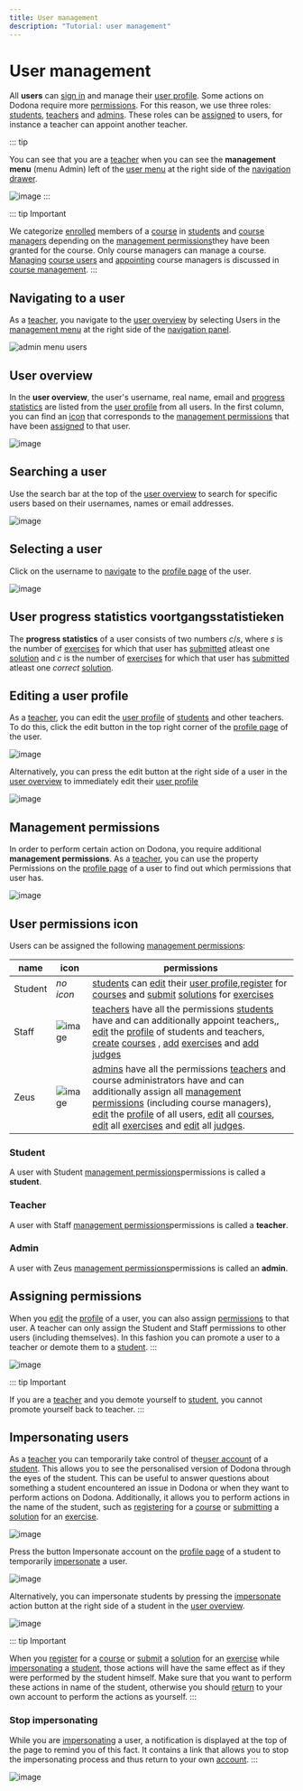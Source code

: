 ```yaml
---
title: User management
description: "Tutorial: user management"
---
```


# User management

All **users** can [sign in](/en/for-students#sign-in) and manage their [user profile](/en/for-students#user-profile). Some actions on Dodona require more [permissions](#permissions). For this reason, we use three roles: [students](#student), [teachers](#teacher) and [admins](#admin). These roles can be [assigned](#assign-roles) to users, for instance a teacher can appoint another teacher.

::: tip

You can see that you are a [teacher](#teacher) when you can see the **management menu** (menu <span class="guilabel">Admin</span>) left of the [user menu](/en/for-students#user-menu) at the right side of the [navigation drawer](/en/for-students#navigation-drawer).

![image](./staff.admin_menu.en.png)
:::

::: tip Important

We categorize [enrolled](/en/for-students#course-register) members of a [course](/en/course-management#course) in [students](#student) and
[course managers](/en/course-management#course-manager) depending on the [management permissions](#management-permissions)they have been granted for the course. Only course managers can manage a course.
[Managing](/en/course-management#managing-course-users)
[course users](/en/course-management#course-user) and [appointing](/en/course-management#appointing-course-managers) course managers is discussed in [course management](/en/course-management).
:::

## Navigating to a user

As a [teacher](#teacher), you navigate to the [user overview](#user-overview) by selecting <span class="guilabel">Users</span> in the [management menu](#management-menu) at the right side of the [navigation panel](/en/for-students#navigation-panel).

![admin menu users](./staff.admin_menu_users.en.png)

## User overview
In the **user overview**, the user's username, real name, email and [progress statistics](#user-progress-statistics) are listed from the [user profile](/en/for-students#user-profile) from all users. In the first column, you can find an [icon](#user-permissions-icon) that corresponds to the [management permissions](#management-permissions) that have been [assigned](#assign-permissions) to that user.

![image](./staff.users.en.png)

## Searching a user
Use the search bar at the top of the [user overview](#user-overview) to search for specific users based on their usernames, names or email addresses.

![image](./staff.users_filtered.en.png)

## Selecting a user
Click on the username to [navigate](#navigating-to-a-user) to the [profile page](/en/for-students#profile-page) of the user.

![image](./staff.users_filtered_link.en.png)

## User progress statistics voortgangsstatistieken
The **progress statistics** of a user consists of two numbers $c/s$, where $s$ is the number of [exercises](/en/for-students#exercise) for which that user has [submitted](/en/for-students#submitting-a-solution) atleast one [solution](/en/for-students#solution) and $c$ is the number of [exercises](/en/for-students#exercise) for which that user has [submitted](/en/for-students#submitting-a-solution) atleast one *correct* [solution](/en/for-students#solution).


## Editing a user profile
As a [teacher](#teacher), you can edit the [user profile](/en/for-students#user-profile) of [students](#student) and other teachers. To do this, click the edit button in the top right corner of the [profile page](/en/for-students#profile-page) of the user.

![image](./staff.user_edit_link.en.png)

Alternatively, you can press the edit button at the right side of a user in the [user overview](#user-overview) to immediately edit their [user profile](/en/for-students#user-profile)

![image](./staff.users_filtered_edit_link.en.png)

## Management permissions

In order to perform certain action on Dodona, you require additional **management permissions**. As a [teacher](#teacher), you can use the property <span class="guilabel">Permissions</span> on the [profile page](/en/for-students#profile-page) of a user to find out which permissions that user has.

![image](./staff.user_edit_permission.en.png)

## User permissions icon
Users can be assigned the following [management permissions](#management-permissions):

 | name                                          | icon                                |permissions|
 | ----------------------------------------------|-----------------------------------------|----------|
 | <span class="guilabel">Student</span>|   *no icon*|                                  [students](#student) can [edit](/en/for-students#user-profile-edit) their [user profile](/en/for-students#user-profile),[register](/en/for-students#course-register) for [courses](/en/course-management#course) and [submit](/en/for-students#submit-solution) [solutions](/en/for-students#solution) for [exercises](/en/for-students#exercise)|
 |<span class="guilabel">Staff</span>|     ![image](../../../images/role_icons/staff.png)|   [teachers](#teacher) have all the permissions [students](#student) have and can additionally appoint teachers,, [edit](/en/for-students#user-profile-edit) the [profile](/en/for-students#user-profile) of students and teachers, [create](/en/course-management#create-a-course) [courses](/en/course-management#course) , [add](/en/course-management#add-exercise) [exercises](/en/for-students#exercise) and [add](/en/creating-a-judge) [judges](/en/for-students#judge) |
 |<span class="guilabel">Zeus</span>|      ![image](../../../images/role_icons/zeus.png)|    [admins](#admin) have all the permissions [teachers](#teacher) and course administrators have and can additionally assign all [management permissions](#management-permissions) (including course managers), [edit](/en/for-students#edit-user-profile) the [profile](/en/for-students#user-profile) of all users, [edit](/en/course-management#edit-course) all [courses](/en/course-management#course), [edit](/en/course-management#edit-exercise) all [exercises](/en/for-students#exercise) and [edit]((/en/judges#edit-judge)) all [judges](/en/for-students#judge).

### Student
A user with <span class="guilabel">Student</span> [management permissions](#management-permissions)permissions is called a **student**.
### Teacher
A user with <span class="guilabel">Staff</span> [management permissions](#management-permissions)permissions is called a **teacher**.
### Admin
A user with <span class="guilabel">Zeus</span> [management permissions](#management-permissions)permissions is called an **admin**.

## Assigning permissions
When you [edit](/en/for-students#user-profile-edit) the [profile](/en/for-students#gebruikersprofiel) of a user,
you can also assign [permissions](#management-permissions) to that user. A teacher can only assign the <span class="guilabel">Student</span> and
<span class="guilabel">Staff</span> permissions to other users (including themselves). In this fashion you can promote a user to a teacher or demote them to a [student](#student).
:::

![image](./staff.user_edit_permission.en.png)

::: tip Important

If you are a [teacher](#teacher) and you demote yourself to [student](#student), you cannot promote yourself back to teacher.
:::

## Impersonating users

As a [teacher](#teacher) you can temporarily take control of the[user account](/en/for-students#user-account) of a [student](#student). This allows you to see the personalised version of Dodona through the eyes of the student. This can be useful to answer questions about something a student encountered an issue in Dodona or when they want to perform actions on Dodona. Additionally, it allows you to perform actions in the name of the student, such as [registering](/en/for-students#course-register) for a [course](/en/course-management#course) or [submitting](/en/for-students#submit-solution) a [solution](/en/for-students#solution) for an [exercise](/en/for-students#exercise).

![image](./staff.impersonating.en.png)

Press the button <span class="guilabel">Impersonate account</span>
on the [profile page](/en/for-students#profile-page) of
a student to temporarily [impersonate](#impersonating-users) a user.

![image](./staff.user_impersonate_link.en.png)

Alternatively, you can impersonate students by pressing the [impersonate](#impersonating-users) action button
at the right side of a student in the [user overview](#user-overview).

![image](./staff.users_filtered_impersonate_link.en.png)

::: tip Important

When you [register](/en/for-students#course-register)
for a [course](/en/course-management#course) or [submit](/en/for-students#submit-solution) a
[solution](/en/for-students#solution)
for an
[exercise](/en/for-students#exercise) while [impersonating](#impersonating-users) a [student](#students),
those actions will have the same effect as if they were performed by the student himself.
Make sure that you want to perform these actions in name of the student, otherwise you should [return](#stop-impersonating) to your own account to perform the actions as yourself.
:::

### Stop impersonating
While you are [impersonating](#impersonating-users) a user, a notification is displayed at the top of the page to remind you of this fact.
It contains a link that allows you to stop the impersonating process and thus return to your own [account](/en/for-students#user-account).
:::

![image](./staff.stop_impersonating_link.en.png)
